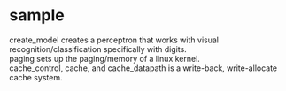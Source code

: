 # sample
create_model creates a perceptron that works with visual recognition/classification specifically with digits. <br />
paging sets up the paging/memory of a linux kernel. <br />
cache_control, cache, and cache_datapath is a write-back, write-allocate cache system.<br />
